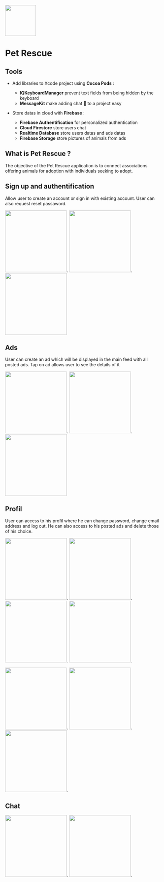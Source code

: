 <img src="img/DesignEvo.jpg" width="100">

# Pet Rescue

## Tools
* Add libraries to Xcode project using **Cocoa Pods** :
  * __IQKeyboardManager__ prevent text fields from being hidden by the keyboard
  * __MessageKit__ make adding chat 💬 to a project easy

* Store datas in cloud with **Firebase** :
  * __Firebase Authentification__ for personalized authentication
  * __Cloud Firestore__ store users chat
  * __Realtime Database__ store users datas and ads datas
  * __Firebase Storage__ store pictures of animals from ads 
  
 ## What is Pet Rescue ?
The objective of the Pet Rescue application is to connect associations offering animals for adoption with individuals seeking to adopt.

## Sign up and authentification
Allow user to create an account or sign in with existing account. 
User can also request reset passaword.

<img src="img/login.png" width="200">.   <img src="img/signin.png" width="200">.   <img src="img/signup.png" width="200">

## Ads
User can create an ad which will be displayed in the main feed with all posted ads. 
Tap on ad allows user to see the details of it

<img src="img/add.png" width="200">.    <img src="img/feed.png" width="200">.    <img src="img/details.png" width="200">

## Profil
User can access to his profil where he can change password, change email address and log out.
He can also access to his posted ads and delete those of his choice.

<img src="img/profilmenu.png" width="200">.    <img src="img/myprofil.png" width="200">.   <img src="img/myads.png" width="200">.    <img src="img/deletead.png" width="200">.

<img src="img/changepassword.png" width="200">.    <img src="img/editmail.png" width="200">.    <img src="img/logout.png" width="200">.

## Chat

<img src="img/chanels.png" width="200">.   <img src="img/message.png" width="200">.





 
